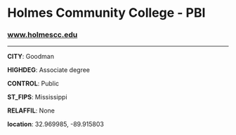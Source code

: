 # Holmes Community College - PBI
### www.holmescc.edu
---
**CITY**: Goodman

**HIGHDEG**: Associate degree

**CONTROL**: Public

**ST_FIPS**: Mississippi

**RELAFFIL**: None

**location**: 32.969985, -89.915803